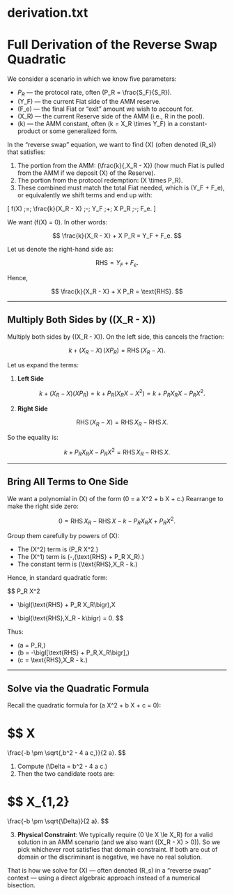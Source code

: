 # derivation.txt

# Full Derivation of the Reverse Swap Quadratic

We consider a scenario in which we know five parameters:

- $P_R$ — the protocol rate, often \(P_R = \frac{S_F}{S_R}\).
- \(Y_F\) — the current Fiat side of the AMM reserve.
- \(F_e\) — the final Fiat or “exit” amount we wish to account for.
- \(X_R\) — the current Reserve side of the AMM (i.e., R in the pool).
- \(k\) — the AMM constant, often \(k = X_R \times Y_F\) in a constant-product or some generalized form.

In the “reverse swap” equation, we want to find \(X\) (often denoted \(R_s\)) that satisfies:

1. The portion from the AMM: \(\frac{k}{\,X_R - X}\) (how much Fiat is pulled from the AMM if we deposit \(X\) of the Reserve).
2. The portion from the protocol redemption: \(X \times P_R\).
3. These combined must match the total Fiat needed, which is \(Y_F + F_e\), or equivalently we shift terms and end up with:

\[
f(X) 
\;=\; 
\frac{k}{X_R - X} 
\;-\; 
Y_F 
\;+\; 
X P_R 
\;-\; 
F_e.
\]

We want \(f(X) = 0\). In other words:

$$
\frac{k}{X_R - X} + X P_R = Y_F + F_e.
$$

Let us denote the right-hand side as:

$$
\text{RHS} = Y_F + F_e.
$$

Hence,

$$
\frac{k}{X_R - X} + X P_R = \text{RHS}.
$$

---

## Multiply Both Sides by \((X_R - X)\)

Multiply both sides by \((X_R - X)\). On the left side, this cancels the fraction:

$$
k + (X_R - X)\,(X P_R) = \text{RHS}\,(X_R - X).
$$

Let us expand the terms:

1. **Left Side**  

   $$
   k + (X_R - X)(X P_R)
   = k + P_R(X_R X - X^2)
   = k + P_R X_R X - P_R X^2.
   $$

2. **Right Side**  

   $$
   \text{RHS}\,(X_R - X)
   = \text{RHS}\,X_R - \text{RHS}\,X.
   $$

So the equality is:

$$
k + P_R X_R X - P_R X^2
= \text{RHS}\,X_R - \text{RHS}\,X.
$$

---

## Bring All Terms to One Side

We want a polynomial in \(X\) of the form \(0 = a X^2 + b X + c.\) Rearrange to make the right side zero:

$$
0 
= \text{RHS}\,X_R - \text{RHS}\,X - k - P_R X_R X + P_R X^2.
$$

Group them carefully by powers of \(X\):

- The \(X^2\) term is \(P_R X^2.\)
- The \(X^1\) term is \(-\,(\text{RHS} + P_R X_R).\)
- The constant term is \(\text{RHS}\,X_R - k.\)

Hence, in standard quadratic form:

$$
P_R X^2 
- \bigl(\text{RHS} + P_R X_R\bigr)\,X 
+ \bigl(\text{RHS}\,X_R - k\bigr) 
= 0.
$$

Thus:

- \(a = P_R,\)
- \(b = -\bigl[\text{RHS} + P_R\,X_R\bigr],\)
- \(c = \text{RHS}\,X_R - k.\)

---

## Solve via the Quadratic Formula

Recall the quadratic formula for \(a X^2 + b X + c = 0\):

$$
X 
= 
\frac{-b \pm \sqrt{\,b^2 - 4 a c\,}}{2 a}.
$$

1. Compute \(\Delta = b^2 - 4 a c.\)
2. Then the two candidate roots are:

$$
X_{1,2} 
= 
\frac{-b \pm \sqrt{\Delta}}{2 a}.
$$

3. **Physical Constraint**: We typically require \(0 \le X \le X_R\) for a valid solution in an AMM scenario (and we also want \((X_R - X) > 0\)). So we pick whichever root satisfies that domain constraint. If both are out of domain or the discriminant is negative, we have no real solution.

That is how we solve for \(X\) — often denoted \(R_s\) in a “reverse swap” context — using a direct algebraic approach instead of a numerical bisection.

